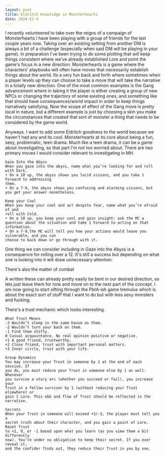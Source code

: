 ```yaml
---
layout: post
title: Eldritch Knowledge in Monsterhearts
date: 2024-12-4
---
```

I recently volunteered to take over the reigns of a campaign of Monsterhearts I have been playing with a group of friends for the last couple years now. Taking over an existing setting from another DM is always a bit of a challenge (especially when said DM will be playing in your game). In preparation I've been trying to do some plotting that will keep things consistent where we've already established Lore and point the game's focus in a new direction. Monsterhearts is a game where the characters' playbooks will often have moves that necessarily establish things about the world. Its a very fun back and forth where sometimes when a player levels up they can choose to take a move that will take the narrative in a totally new direction. One of the most common examples is the Gang advancement where in taking it the player is either creating a group of new NPCs or changing the trajectory of some existing ones, and something like that should have consequences/world impact in order to keep things narratively satisfying. Now the scope of effect of the Gang move is pretty local in nature, but a different example is just by choosing a skin you make the circumstances that created that sort of monster a thing that needs to be considered by the game world. 


Anyways. I want to add some Eldritch goodness to the world because we haven't had any and its cool. Monsterhearts at its core about being a fun, sexy, problematic, teen drama. Much like a teen drama, it can be a game about investigating, so that part I'm not too worried about. There are two primary moves I would consider relevant to investigating in MH.


```
Gaze Into the Abyss
When you gaze into the abyss, name what you’re looking for and roll with Dark. 
• On a 10 up, the abyss shows you lucid visions, and you take 1 Forward to addressing 
them. 
• On a 7-9, the abyss shows you confusing and alarming visions, but you get your answer nonetheless.

Keep your Cool
When you keep your cool and act despite fear, name what you’re afraid of and 
roll with Cold. 
• On a 10 up, you keep your cool and gain insight: ask the MC a question about the situation and take 1 Forward to acting on that information. 
• On a 7-9,the MC will tell you how your actions would leave you vulnerable, and you can
choose to back down or go through with it.
```



One thing we can consider including in Gaze into the Abyss is a consequence for rolling over a 12. It's still a success but depending on what one is looking into it will draw unnecessary attention. 

There's also the matter of combat

A written these can already pretty easily be bent in our desired direction, so lets just leave them for now and move on to the next part of the concept. 
I am now going to start sifting through the PbtA-ish game tremulus which is about the exact sort of stuff that I want to do but with less sexy monsters and fucking. 

There's a trust mechanic which looks interesting. 

```
What Trust Means
-3 Wouldn’t sleep in the same house as them.
-2 Wouldn’t turn your back on them.
-1 Find them shifty.
0 Casual acquaintance. No real opinion positive or negative.
+1 A good friend, trustworthy.
+2 Close friend, trust with important personal matters.
+3 Inner circle, trust with your life.

Group Dynamics
You may increase your Trust in someone by 1 at the end of each session. If
you do, you must reduce your Trust in someone else by 1 as well. Whenever
you survive a story arc (whether you succeed or fail), you increase your
Trust in a fellow survivor by 1 (without reducing your Trust elsewhere) or
gain 1 Lore. This ebb and flow of Trust should be reflected in the narrative.

Secrets
When your Trust in someone will exceed +3/-3, the player must tell you a
secret truth about their character, and you gain a point of Lore. Reset Trust
to +1, 0, or -1 based upon what you learn (as you view them a bit differently
now). You’re under no obligation to keep their secret. If you ever reveal it,
and the confider finds out, they reduce their Trust in you by one.
```
